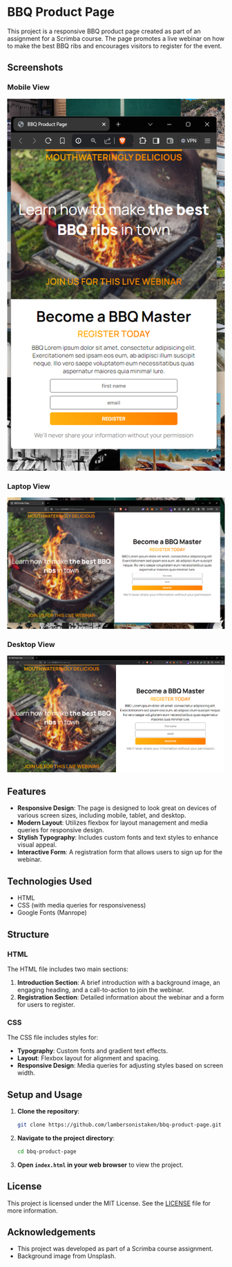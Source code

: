 # BBQ Product Page

This project is a responsive BBQ product page created as part of an assignment for a Scrimba course. The page promotes a live webinar on how to make the best BBQ ribs and encourages visitors to register for the event.

## Screenshots

### Mobile View
![Mobile View](./mobile.png)

### Laptop View
![Laptop View](./laptop.png)

### Desktop View
![Desktop View](./desktop.png)

## Features

- **Responsive Design**: The page is designed to look great on devices of various screen sizes, including mobile, tablet, and desktop.
- **Modern Layout**: Utilizes flexbox for layout management and media queries for responsive design.
- **Stylish Typography**: Includes custom fonts and text styles to enhance visual appeal.
- **Interactive Form**: A registration form that allows users to sign up for the webinar.

## Technologies Used

- HTML
- CSS (with media queries for responsiveness)
- Google Fonts (Manrope)

## Structure

### HTML

The HTML file includes two main sections:

1. **Introduction Section**: A brief introduction with a background image, an engaging heading, and a call-to-action to join the webinar.
2. **Registration Section**: Detailed information about the webinar and a form for users to register.

### CSS

The CSS file includes styles for:

- **Typography**: Custom fonts and gradient text effects.
- **Layout**: Flexbox layout for alignment and spacing.
- **Responsive Design**: Media queries for adjusting styles based on screen width.

## Setup and Usage

1. **Clone the repository**:
    ```sh
    git clone https://github.com/lambersonistaken/bbq-product-page.git
    ```

2. **Navigate to the project directory**:
    ```sh
    cd bbq-product-page
    ```

3. **Open `index.html` in your web browser** to view the project.

## License

This project is licensed under the MIT License. See the [LICENSE](./LICENSE) file for more information.

## Acknowledgements

- This project was developed as part of a Scrimba course assignment.
- Background image from Unsplash.
